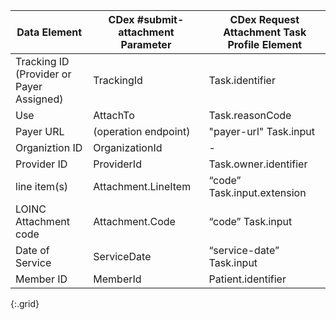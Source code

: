 | Data Element                             | CDex #submit-attachment Parameter   | CDex Request Attachment Task Profile Element   |
|------------------------------------------|-------------------------------------|------------------------------------------------|
| Tracking ID (Provider or Payer Assigned) | TrackingId                          | Task.identifier                                |
| Use                                      | AttachTo                            | Task.reasonCode                                |
| Payer URL                                | (operation endpoint)                | "payer-url" Task.input                         |
| Organiztion ID                           | OrganizationId                      | -                                              |
| Provider ID                              | ProviderId                          | Task.owner.identifier                          |
| line item(s)                             | Attachment.LineItem                 | “code” Task.input.extension                    |
| LOINC Attachment code                    | Attachment.Code                     | “code” Task.input                              |
| Date of Service                          | ServiceDate                         | “service-date” Task.input                      |
| Member ID                                | MemberId                            | Patient.identifier                             |
{:.grid}